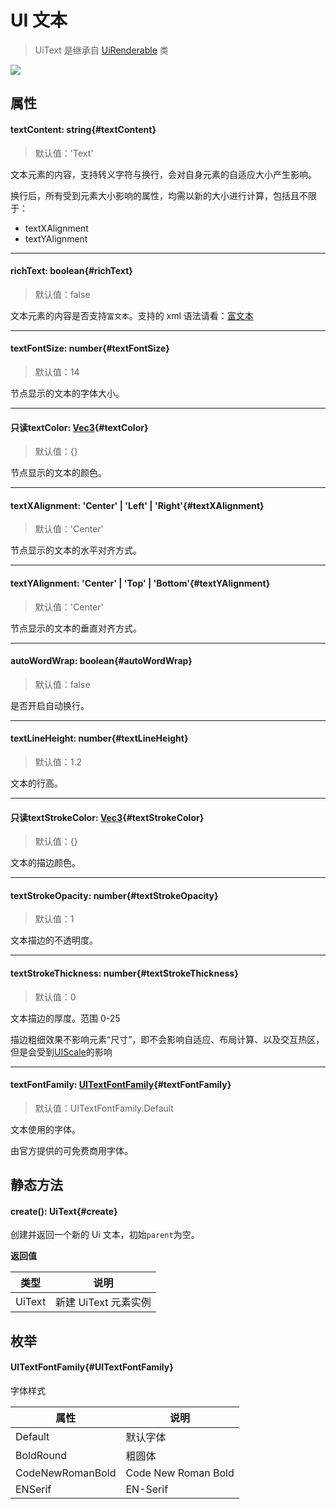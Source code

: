 <script setup>
import '/style.css'
</script>

# UI 文本

> UiText 是继承自 [UiRenderable](/ClientUI/UiRenderable) 类

![](/QQ20240923-102346.png)

## 属性

#### <font id="API" />textContent<font id="Type">: string</font>{#textContent}

> 默认值：'Text'

文本元素的内容，支持转义字符与换行，会对自身元素的自适应大小产生影响。

换行后，所有受到元素大小影响的属性，均需以新的大小进行计算，包括且不限于：

- textXAlignment
- textYAlignment

---

#### <font id="API" />richText<font id="Type">: boolean</font>{#richText}

> 默认值：false

文本元素的内容是否支持`富文本`。支持的 xml 语法请看：[富文本](/ClientUI/RichText)

---

#### <font id="API" />textFontSize<font id="Type">: number</font>{#textFontSize}

> 默认值：14

节点显示的文本的字体大小。

---

#### <font id="API" /><font id="ReadOnly">只读</font>textColor<font id="Type">: [Vec3](/ClientUI/maths/Vec3)</font>{#textColor}

> 默认值：{}

节点显示的文本的颜色。

---

#### <font id="API" />textXAlignment<font id="Type">: 'Center' | 'Left' | 'Right'</font>{#textXAlignment}

> 默认值：'Center'

节点显示的文本的水平对齐方式。

---

#### <font id="API" />textYAlignment<font id="Type">: 'Center' | 'Top' | 'Bottom'</font>{#textYAlignment}

> 默认值：'Center'

节点显示的文本的垂直对齐方式。

---

#### <font id="API" />autoWordWrap<font id="Type">: boolean</font>{#autoWordWrap}

> 默认值：false

是否开启自动换行。

---

#### <font id="API" />textLineHeight<font id="Type">: number</font>{#textLineHeight}

> 默认值：1.2

文本的行高。

---

#### <font id="API" /><font id="ReadOnly">只读</font>textStrokeColor<font id="Type">: [Vec3](/ClientUI/maths/Vec3)</font>{#textStrokeColor}

> 默认值：{}

文本的描边颜色。

---

#### <font id="API" />textStrokeOpacity<font id="Type">: number</font>{#textStrokeOpacity}

> 默认值：1

文本描边的不透明度。

---

#### <font id="API" />textStrokeThickness<font id="Type">: number</font>{#textStrokeThickness}

> 默认值：0

文本描边的厚度。范围 0-25

描边粗细效果不影响元素“尺寸”，即不会影响自适应、布局计算、以及交互热区，但是会受到[UIScale](/ClientUI/maths/UiScale)的影响

---

#### <font id="API" />textFontFamily<font id="Type">: [UITextFontFamily](./UiText#UITextFontFamily)</font>{#textFontFamily}

> 默认值：UITextFontFamily.Default

文本使用的字体。

由官方提供的可免费商用字体。

## 静态方法

#### <font id="API" />create()<font id="Type">: UiText</font>{#create}

创建并返回一个新的 Ui 文本，初始`parent`为空。

**返回值**

| **类型** | **说明**             |
| -------- | -------------------- |
| UiText   | 新建 UiText 元素实例 |

## 枚举

#### <font id="API" />UITextFontFamily{#UITextFontFamily}

字体样式

| **属性**         | **说明**            |
| ---------------- | ------------------- |
| Default          | 默认字体            |
| BoldRound        | 粗圆体              |
| CodeNewRomanBold | Code New Roman Bold |
| ENSerif          | EN-Serif            |
